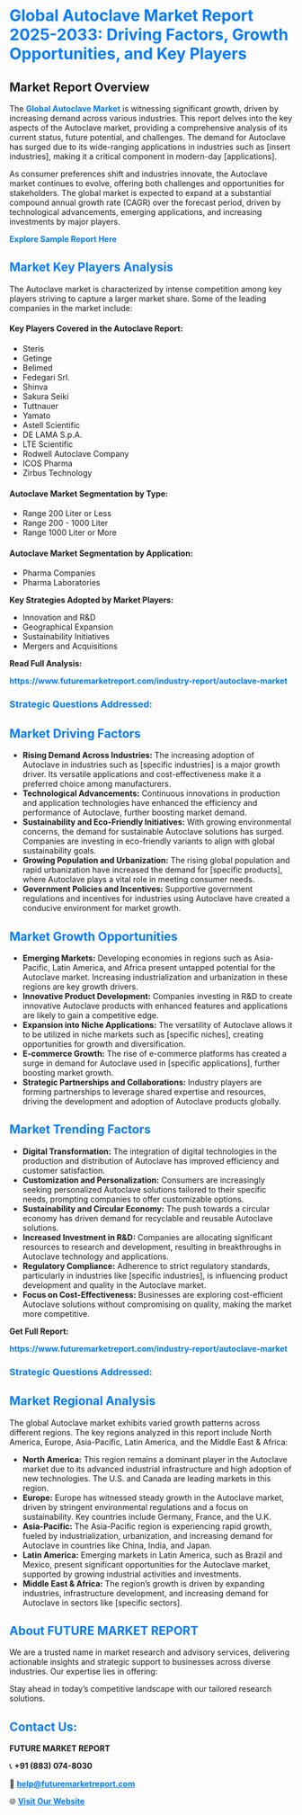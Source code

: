 <h1 style="color: #007BFF;">Global Autoclave Market Report 2025-2033: Driving Factors, Growth Opportunities, and Key Players</h1>

<section id="overview">
<h2>Market Report Overview</h2>
<p>The <a href="https://www.futuremarketreport.com/industry-report/autoclave-market" style="color: #007BFF; text-decoration: none;"><strong>Global Autoclave Market</strong></a> is witnessing significant growth, driven by increasing demand across various industries. This report delves into the key aspects of the Autoclave market, providing a comprehensive analysis of its current status, future potential, and challenges. The demand for Autoclave has surged due to its wide-ranging applications in industries such as [insert industries], making it a critical component in modern-day [applications].</p>
<p>As consumer preferences shift and industries innovate, the Autoclave market continues to evolve, offering both challenges and opportunities for stakeholders. The global market is expected to expand at a substantial compound annual growth rate (CAGR) over the forecast period, driven by technological advancements, emerging applications, and increasing investments by major players.</p>
</section>

<section id="overview">
<p><a href="https://www.futuremarketreport.com/request-sample/reportId=27185" style="color: #007BFF; text-decoration: none;"><strong>Explore Sample Report Here</strong></a></p>
</section>

<section id="key-players">
<h2 style="color: #007BFF;">Market Key Players Analysis</h2>
<p>The Autoclave market is characterized by intense competition among key players striving to capture a larger market share. Some of the leading companies in the market include:</p>
<h4>Key Players Covered in the Autoclave Report:</h4>
<ul><li>Steris</li><li>Getinge</li><li>Belimed</li><li>Fedegari Srl.</li><li>Shinva</li><li>Sakura Seiki</li><li>Tuttnauer</li><li>Yamato</li><li>Astell Scientific</li><li>DE LAMA S.p.A.</li><li>LTE Scientific</li><li>Rodwell Autoclave Company</li><li>ICOS Pharma</li><li>Zirbus Technology</li></ul>
<h4>Autoclave Market Segmentation by Type:</h4>
<ul><li>Range 200 Liter or Less</li><li>Range 200 - 1000 Liter</li><li>Range 1000 Liter or More</li></ul>

<h4>Autoclave Market Segmentation by Application:</h4>
<ul><li>Pharma Companies</li><li>Pharma Laboratories</li></ul>
<p><strong>Key Strategies Adopted by Market Players:</strong></p>
<ul>
<li>Innovation and R&D</li>
<li>Geographical Expansion</li>
<li>Sustainability Initiatives</li>
<li>Mergers and Acquisitions</li>
</ul>
</section>

<section>
<p><strong>Read Full Analysis: </strong></p><a href="https://www.futuremarketreport.com/industry-report/autoclave-market" style="color: #007BFF; text-decoration: none;"><strong>https://www.futuremarketreport.com/industry-report/autoclave-market</strong></a>
<h3 style="color: #007BFF;">Strategic Questions Addressed:</h3>
</section>

<section id="driving-factors">
<h2 style="color: #007BFF;">Market Driving Factors</h2>
<ul>
<li><strong>Rising Demand Across Industries:</strong> The increasing adoption of Autoclave in industries such as [specific industries] is a major growth driver. Its versatile applications and cost-effectiveness make it a preferred choice among manufacturers.</li>
<li><strong>Technological Advancements:</strong> Continuous innovations in production and application technologies have enhanced the efficiency and performance of Autoclave, further boosting market demand.</li>
<li><strong>Sustainability and Eco-Friendly Initiatives:</strong> With growing environmental concerns, the demand for sustainable Autoclave solutions has surged. Companies are investing in eco-friendly variants to align with global sustainability goals.</li>
<li><strong>Growing Population and Urbanization:</strong> The rising global population and rapid urbanization have increased the demand for [specific products], where Autoclave plays a vital role in meeting consumer needs.</li>
<li><strong>Government Policies and Incentives:</strong> Supportive government regulations and incentives for industries using Autoclave have created a conducive environment for market growth.</li>
</ul>
</section>

<section id="growth-opportunities">
<h2 style="color: #007BFF;">Market Growth Opportunities</h2>
<ul>
<li><strong>Emerging Markets:</strong> Developing economies in regions such as Asia-Pacific, Latin America, and Africa present untapped potential for the Autoclave market. Increasing industrialization and urbanization in these regions are key growth drivers.</li>
<li><strong>Innovative Product Development:</strong> Companies investing in R&D to create innovative Autoclave products with enhanced features and applications are likely to gain a competitive edge.</li>
<li><strong>Expansion into Niche Applications:</strong> The versatility of Autoclave allows it to be utilized in niche markets such as [specific niches], creating opportunities for growth and diversification.</li>
<li><strong>E-commerce Growth:</strong> The rise of e-commerce platforms has created a surge in demand for Autoclave used in [specific applications], further boosting market growth.</li>
<li><strong>Strategic Partnerships and Collaborations:</strong> Industry players are forming partnerships to leverage shared expertise and resources, driving the development and adoption of Autoclave products globally.</li>
</ul>
</section>

<section id="trending-factors">
<h2 style="color: #007BFF;">Market Trending Factors</h2>
<ul>
<li><strong>Digital Transformation:</strong> The integration of digital technologies in the production and distribution of Autoclave has improved efficiency and customer satisfaction.</li>
<li><strong>Customization and Personalization:</strong> Consumers are increasingly seeking personalized Autoclave solutions tailored to their specific needs, prompting companies to offer customizable options.</li>
<li><strong>Sustainability and Circular Economy:</strong> The push towards a circular economy has driven demand for recyclable and reusable Autoclave solutions.</li>
<li><strong>Increased Investment in R&D:</strong> Companies are allocating significant resources to research and development, resulting in breakthroughs in Autoclave technology and applications.</li>
<li><strong>Regulatory Compliance:</strong> Adherence to strict regulatory standards, particularly in industries like [specific industries], is influencing product development and quality in the Autoclave market.</li>
<li><strong>Focus on Cost-Effectiveness:</strong> Businesses are exploring cost-efficient Autoclave solutions without compromising on quality, making the market more competitive.</li>
</ul>
</section>

<section>
<p><strong>Get Full Report: </strong></p><a href="https://www.futuremarketreport.com/industry-report/autoclave-market" style="color: #007BFF; text-decoration: none;"><strong>https://www.futuremarketreport.com/industry-report/autoclave-market</strong></a>
<h3 style="color: #007BFF;">Strategic Questions Addressed:</h3>
</section>


<section id="regional-analysis">
<h2 style="color: #007BFF;">Market Regional Analysis</h2>
<p>The global Autoclave market exhibits varied growth patterns across different regions. The key regions analyzed in this report include North America, Europe, Asia-Pacific, Latin America, and the Middle East & Africa:</p>
<ul>
<li><strong>North America:</strong> This region remains a dominant player in the Autoclave market due to its advanced industrial infrastructure and high adoption of new technologies. The U.S. and Canada are leading markets in this region.</li>
<li><strong>Europe:</strong> Europe has witnessed steady growth in the Autoclave market, driven by stringent environmental regulations and a focus on sustainability. Key countries include Germany, France, and the U.K.</li>
<li><strong>Asia-Pacific:</strong> The Asia-Pacific region is experiencing rapid growth, fueled by industrialization, urbanization, and increasing demand for Autoclave in countries like China, India, and Japan.</li>
<li><strong>Latin America:</strong> Emerging markets in Latin America, such as Brazil and Mexico, present significant opportunities for the Autoclave market, supported by growing industrial activities and investments.</li>
<li><strong>Middle East & Africa:</strong> The region’s growth is driven by expanding industries, infrastructure development, and increasing demand for Autoclave in sectors like [specific sectors].</li>
</ul>
</section>

<footer>
<h2 style="color: #007BFF;">About FUTURE MARKET REPORT</h2>
<p>We are a trusted name in market research and advisory services, delivering actionable insights and strategic support to businesses across diverse industries. Our expertise lies in offering:</p>

<p>Stay ahead in today’s competitive landscape with our tailored research solutions.</p>

<h2 style="color: #007BFF;">Contact Us:</h2>
<p><strong>FUTURE MARKET REPORT</strong></p>
<p>📞 <strong>+91 (883) 074-8030</strong></p>
<p>📧 <strong><a href="mailto:help@futuremarketreport.com" style="color: #007BFF;">help@futuremarketreport.com</a></strong></p>
<p>🌐 <strong><a href="https://www.futuremarketreport.com/" style="color: #007BFF;">Visit Our Website</a></strong></p>
</footer>